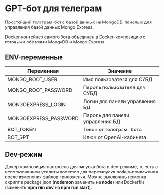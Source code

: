 # GPT-бот для телеграм

Простейший телеграм-бот с базой данных на MongoDB, панелью для управления базой данных Mongo Express.

Docker-контейнер самого бота объединен в Docker-композицию с готовыми образами MongoDB и Mongo Express.

## ENV-переменные

| Переменная | Значение |
|------------|----------|
|MONGO_ROOT_USER|Имя пользователя для СУБД|
|MONGO_ROOT_PASSWORD|Пароль пользователя для СУБД|
|MONGOEXPRESS_LOGIN|Логин для панели управления БД|
|MONGOEXPRESS_PASSWORD|Пароль для панели управления БД|
|BOT_TOKEN|Токен от телеграм-бота|
|BOT_GPT|Ключ от OpenAI-кабинета|

## Dev-режим

Докер-композиция настроена для запуска бота в dev-режиме, то есть с использованием утилиты nodemon для перезапуска nodejs-приложения после изменения файлов приложения. Можно выключить поменяв скрипт в package.json (**nodemon** заменить на **node**) или Dockerfile (заменить **npm run dev** на **npm run start**).